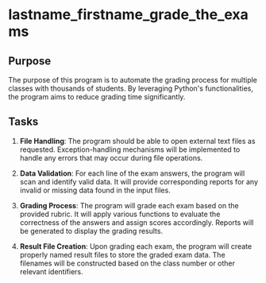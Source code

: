 # lastname_firstname_grade_the_exams

## Purpose
The purpose of this program is to automate the grading process for multiple classes with thousands of students. By leveraging Python's functionalities, the program aims to reduce grading time significantly.

## Tasks

1. **File Handling**: The program should be able to open external text files as requested. Exception-handling mechanisms will be implemented to handle any errors that may occur during file operations.

2. **Data Validation**: For each line of the exam answers, the program will scan and identify valid data. It will provide corresponding reports for any invalid or missing data found in the input files.

3. **Grading Process**: The program will grade each exam based on the provided rubric. It will apply various functions to evaluate the correctness of the answers and assign scores accordingly. Reports will be generated to display the grading results.

4. **Result File Creation**: Upon grading each exam, the program will create properly named result files to store the graded exam data. The filenames will be constructed based on the class number or other relevant identifiers.
